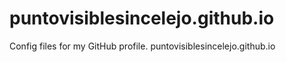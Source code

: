 # puntovisiblesincelejo.github.io
Config files for my GitHub profile.
puntovisiblesincelejo.github.io

